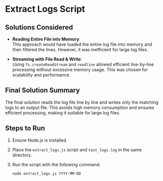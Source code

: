 # Extract Logs Script

## Solutions Considered

- **Reading Entire File into Memory**:  
  This approach would have loaded the entire log file into memory and then filtered the lines. However, it was inefficient for large log files.

- **Streaming with File Read & Write**:  
  Using `fs.createReadStream` and `readline` allowed efficient line-by-line processing without excessive memory usage. This was chosen for scalability and performance.

## Final Solution Summary

The final solution reads the log file line by line and writes only the matching logs to an output file. This avoids high memory consumption and ensures efficient processing, making it suitable for large log files.

## Steps to Run

1. Ensure Node.js is installed.

2. Place the `extract_logs.js` script and `test_logs.log` in the same directory.

3. Run the script with the following command:

   ```bash
   node extract_logs.js YYYY-MM-DD

